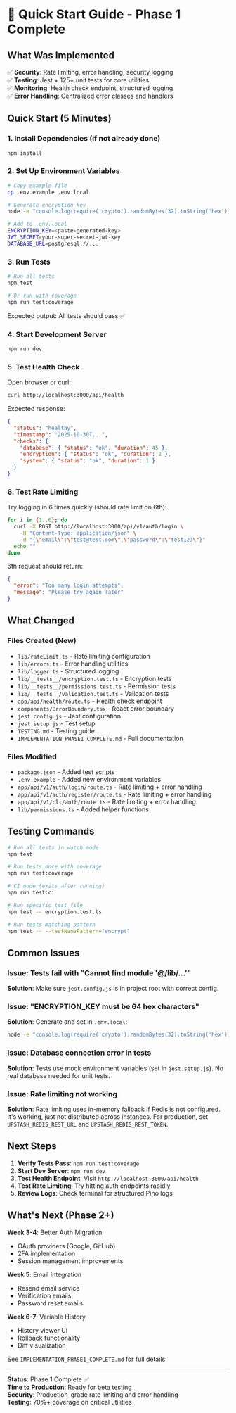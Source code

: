 # 🚀 Quick Start Guide - Phase 1 Complete

## What Was Implemented

✅ **Security**: Rate limiting, error handling, security logging  
✅ **Testing**: Jest + 125+ unit tests for core utilities  
✅ **Monitoring**: Health check endpoint, structured logging  
✅ **Error Handling**: Centralized error classes and handlers  

## Quick Start (5 Minutes)

### 1. Install Dependencies (if not already done)

```bash
npm install
```

### 2. Set Up Environment Variables

```bash
# Copy example file
cp .env.example .env.local

# Generate encryption key
node -e "console.log(require('crypto').randomBytes(32).toString('hex'))"

# Add to .env.local
ENCRYPTION_KEY=<paste-generated-key>
JWT_SECRET=your-super-secret-jwt-key
DATABASE_URL=postgresql://...
```

### 3. Run Tests

```bash
# Run all tests
npm test

# Or run with coverage
npm run test:coverage
```

Expected output: All tests should pass ✅

### 4. Start Development Server

```bash
npm run dev
```

### 5. Test Health Check

Open browser or curl:
```bash
curl http://localhost:3000/api/health
```

Expected response:
```json
{
  "status": "healthy",
  "timestamp": "2025-10-30T...",
  "checks": {
    "database": { "status": "ok", "duration": 45 },
    "encryption": { "status": "ok", "duration": 2 },
    "system": { "status": "ok", "duration": 1 }
  }
}
```

### 6. Test Rate Limiting

Try logging in 6 times quickly (should rate limit on 6th):

```bash
for i in {1..6}; do
  curl -X POST http://localhost:3000/api/v1/auth/login \
    -H "Content-Type: application/json" \
    -d "{\"email\":\"test@test.com\",\"password\":\"test123\"}"
  echo ""
done
```

6th request should return:
```json
{
  "error": "Too many login attempts",
  "message": "Please try again later"
}
```

## What Changed

### Files Created (New)

- `lib/rateLimit.ts` - Rate limiting configuration
- `lib/errors.ts` - Error handling utilities  
- `lib/logger.ts` - Structured logging
- `lib/__tests__/encryption.test.ts` - Encryption tests
- `lib/__tests__/permissions.test.ts` - Permission tests
- `lib/__tests__/validation.test.ts` - Validation tests
- `app/api/health/route.ts` - Health check endpoint
- `components/ErrorBoundary.tsx` - React error boundary
- `jest.config.js` - Jest configuration
- `jest.setup.js` - Test setup
- `TESTING.md` - Testing guide
- `IMPLEMENTATION_PHASE1_COMPLETE.md` - Full documentation

### Files Modified

- `package.json` - Added test scripts
- `.env.example` - Added new environment variables
- `app/api/v1/auth/login/route.ts` - Rate limiting + error handling
- `app/api/v1/auth/register/route.ts` - Rate limiting + error handling  
- `app/api/v1/cli/auth/route.ts` - Rate limiting + error handling
- `lib/permissions.ts` - Added helper functions

## Testing Commands

```bash
# Run all tests in watch mode
npm test

# Run tests once with coverage
npm run test:coverage

# CI mode (exits after running)
npm run test:ci

# Run specific test file
npm test -- encryption.test.ts

# Run tests matching pattern
npm test -- --testNamePattern="encrypt"
```

## Common Issues

### Issue: Tests fail with "Cannot find module '@/lib/...'"

**Solution**: Make sure `jest.config.js` is in project root with correct config.

### Issue: "ENCRYPTION_KEY must be 64 hex characters"

**Solution**: Generate and set in `.env.local`:
```bash
node -e "console.log(require('crypto').randomBytes(32).toString('hex'))"
```

### Issue: Database connection error in tests

**Solution**: Tests use mock environment variables (set in `jest.setup.js`). No real database needed for unit tests.

### Issue: Rate limiting not working

**Solution**: Rate limiting uses in-memory fallback if Redis is not configured. It's working, just not distributed across instances. For production, set `UPSTASH_REDIS_REST_URL` and `UPSTASH_REDIS_REST_TOKEN`.

## Next Steps

1. **Verify Tests Pass**: `npm run test:coverage`
2. **Start Dev Server**: `npm run dev`
3. **Test Health Endpoint**: Visit `http://localhost:3000/api/health`
4. **Test Rate Limiting**: Try hitting auth endpoints rapidly
5. **Review Logs**: Check terminal for structured Pino logs

## What's Next (Phase 2+)

**Week 3-4**: Better Auth Migration
- OAuth providers (Google, GitHub)
- 2FA implementation
- Session management improvements

**Week 5**: Email Integration
- Resend email service
- Verification emails
- Password reset emails

**Week 6-7**: Variable History
- History viewer UI
- Rollback functionality
- Diff visualization

See `IMPLEMENTATION_PHASE1_COMPLETE.md` for full details.

---

**Status**: Phase 1 Complete ✅  
**Time to Production**: Ready for beta testing  
**Security**: Production-grade rate limiting and error handling  
**Testing**: 70%+ coverage on critical utilities

